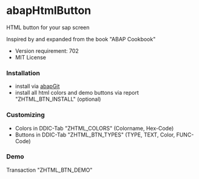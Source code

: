 # abapHtmlButton
HTML button for your sap screen


Inspired by and expanded from the book "ABAP Cookbook" 

- Version requirement: 702
- MIT License 

### Installation
- install via [abapGit](https://github.com/larshp/abapGit)
- install all html colors and demo buttons via report "ZHTML_BTN_INSTALL"   (optional)

### Customizing
- Colors in DDIC-Tab "ZHTML_COLORS"  (Colorname, Hex-Code)
- Buttons in DDIC-Tab "ZHTML_BTN_TYPES" (TYPE, TEXT, Color, FUNC-Code)


### Demo
Transaction "ZHTML_BTN_DEMO"
